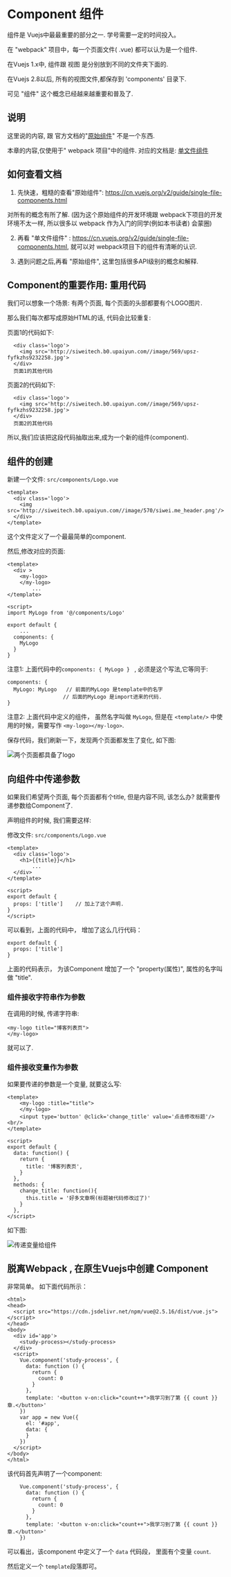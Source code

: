 # Component 组件

组件是 Vuejs中最最重要的部分之一. 学号需要一定的时间投入。 

在 "webpack" 项目中，每一个页面文件( .vue) 都可以认为是一个组件.

在Vuejs 1.x中, 组件跟 视图 是分别放到不同的文件夹下面的.

在Vuejs 2.8以后, 所有的视图文件,都保存到 'components' 目录下.

可见 "组件" 这个概念已经越来越重要和普及了.

## 说明

这里说的内容, 跟 官方文档的"[原始组件](https://cn.vuejs.org/v2/guide/single-file-components.html)" 不是一个东西.

本章的内容,仅使用于" webpack 项目"中的组件. 对应的文档是: [单文件组件](https://cn.vuejs.org/v2/guide/single-file-components.html)

## 如何查看文档

1. 先快速，粗糙的查看"原始组件": https://cn.vuejs.org/v2/guide/single-file-components.html

对所有的概念有所了解. (因为这个原始组件的开发环境跟 webpack下项目的开发环境不太一样, 所以很多以 webpack 作为入门的同学(例如本书读者) 会蒙圈)

2. 再看 "单文件组件" : https://cn.vuejs.org/v2/guide/single-file-components.html, 就可以对 webpack项目下的组件有清晰的认识.

3. 遇到问题之后,再看 "原始组件", 这里包括很多API级别的概念和解释.

## Component的重要作用: 重用代码

我们可以想象一个场景: 有两个页面, 每个页面的头部都要有个LOGO图片.

那么我们每次都写成原始HTML的话, 代码会比较重复:

页面1的代码如下:

```
  <div class='logo'>
    <img src='http://siweitech.b0.upaiyun.com//image/569/upsz-fyfkzhs9232258.jpg'>
  </div>
  页面1的其他代码
```

页面2的代码如下:

```
  <div class='logo'>
    <img src='http://siweitech.b0.upaiyun.com//image/569/upsz-fyfkzhs9232258.jpg'>
  </div>
  页面2的其他代码
```

所以,我们应该把这段代码抽取出来,成为一个新的组件(component).

## 组件的创建

新建一个文件: `src/components/Logo.vue`

```
<template>
  <div class='logo'>
    <img src='http://siweitech.b0.upaiyun.com//image/570/siwei.me_header.png'/>
  </div>
</template>
```

这个文件定义了一个最最简单的component.

然后,修改对应的页面:

```
<template>
  <div >
    <my-logo>
    </my-logo>
		...
</template>

<script>
import MyLogo from '@/components/Logo'

export default {
	...
  components: {
    MyLogo
  }
}
```

注意1: 上面代码中的`components: { MyLogo } ` , 必须是这个写法,它等同于:

```
components: {
  MyLogo: MyLogo   // 前面的MyLogo 是template中的名字
                  // 后面的MyLogo 是import进来的代码.
}
```

注意2: 上面代码中定义的组件， 虽然名字叫做 `MyLogo`, 但是在 `<template/>` 中使用的时候，需要写作 `<my-logo></my-logo>`. 


保存代码，我们刷新一下，发现两个页面都发生了变化, 如下图:

![两个页面都具备了logo](./images/vuejs_增加了logo_components.gif)


## 向组件中传递参数

如果我们希望两个页面, 每个页面都有个title, 但是内容不同, 该怎么办? 就需要传递参数给Component了.

声明组件的时候, 我们需要这样:

修改文件: `src/components/Logo.vue`

```
<template>
  <div class='logo'>
    <h1>{{title}}</h1>
		...
  </div>
</template>

<script>
export default {
  props: ['title']    // 加上了这个声明.
}
</script>
```

可以看到，上面的代码中， 增加了这么几行代码：  

```
export default {
  props: ['title']
}
```

上面的代码表示， 为该Component 增加了一个 "property(属性)", 属性的名字叫做 "title". 

### 组件接收字符串作为参数

在调用的时候, 传递字符串:

```
<my-logo title="博客列表页">
</my-logo>
```

就可以了.

### 组件接收变量作为参数

如果要传递的参数是一个变量, 就要这么写:

```
<template>
    <my-logo :title="title">
    </my-logo>
    <input type='button' @click='change_title' value='点击修改标题'/><br/>
</template>

<script>
export default {
  data: function() {
    return {
      title: '博客列表页',
    }
  },
  methods: {
    change_title: function(){
      this.title = '好多文章啊(标题被代码修改过了)'
    }
  },
</script>
```

如下图:

![传递变量给组件](./images/vuejs_传递参数给组件.gif)

## 脱离Webpack , 在原生Vuejs中创建 Component

非常简单。 如下面代码所示：

```
<html>
<head>
  <script src="https://cdn.jsdelivr.net/npm/vue@2.5.16/dist/vue.js"></script>
</head>
<body>
  <div id='app'>
    <study-process></study-process>
  </div>
  <script>
    Vue.component('study-process', {
      data: function () {
        return {
          count: 0
        }
      },
      template: '<button v-on:click="count++">我学习到了第 {{ count }} 章.</button>'
    })
    var app = new Vue({
      el: '#app', 
      data: {
      }
    })
  </script>
</body>
</html>
```

该代码首先声明了一个component: 

```
    Vue.component('study-process', {
      data: function () {
        return {
          count: 0
        }
      },
      template: '<button v-on:click="count++">我学习到了第 {{ count }} 章.</button>'
    })
```

可以看出，该component 中定义了一个 `data` 代码段， 里面有个变量 `count`.  

然后定义一个 `template`段落即可。




